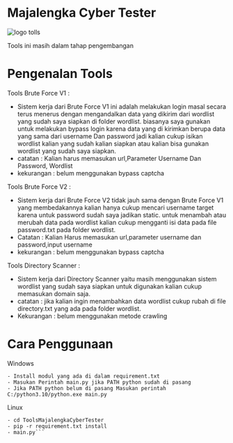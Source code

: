 # Majalengka Cyber Tester

![logo tolls](https://user-images.githubusercontent.com/45142541/190312268-1066902f-49d4-4da7-ae7c-853b68730d33.PNG)

Tools ini masih dalam tahap pengembangan

# Pengenalan Tools

Tools Brute Force V1 :
- Sistem kerja dari Brute Force V1 ini adalah melakukan login masal secara terus menerus dengan mengandalkan data yang dikirim dari wordlist yang sudah saya siapkan di folder wordlist. biasanya saya gunakan untuk melakukan bypass login karena data yang di kirimkan berupa data yang sama dari username Dan password jadi kalian cukup isikan wordlist kalian yang sudah kalian siapkan atau kalian bisa gunakan wordlist yang sudah saya siapkan. 
- catatan : Kalian harus memasukan url,Parameter Username Dan Password, Wordlist
- kekurangan : belum menggunakan bypass captcha

Tools Brute Force V2 :
- Sistem kerja dari Brute Force V2 tidak jauh sama dengan Brute Force V1 yang membedakannya kalian hanya cukup mencari username target karena untuk password sudah saya jadikan static. untuk menambah atau merubah data pada wordlist kalian cukup mengganti isi data pada file password.txt pada folder wordlist.
- Catatan : Kalian Harus memasukan url,parameter username dan password,input username
- kekurangan : belum menggunakan bypass captcha

Tools Directory Scanner :
- Sistem kerja dari Directory Scanner yaitu masih menggunakan sistem wordlist yang sudah saya siapkan untuk digunakan kalian cukup memasukan domain saja.
- catatan : jika kalian ingin menambahkan data wordlist cukup rubah di file directory.txt yang ada pada folder wordlist.
- Kekurangan : belum menggunakan metode crawling

# Cara Penggunaan

Windows
```- Install python V3.9 atau V3.10
- Install modul yang ada di dalam requirement.txt
- Masukan Perintah main.py jika PATH python sudah di pasang
- Jika PATH python belum di pasang Masukan perintah C:/python3.10/python.exe main.py
```
Linux
```- Git include https://github.com/rizkiar111299/ToolsMajalengkaCyberTester.git
- cd ToolsMajalengkaCyberTester
- pip -r requirement.txt install
- main.py```
